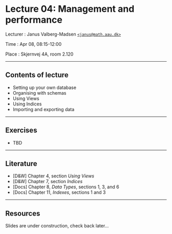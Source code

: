# Lecture 04: Management and performance

Lecturer
: Janus Valberg-Madsen [`<janus@math.aau.dk>`](mailto:janus@math.aau.dk)

Time
: Apr 08, 08:15-12:00

Place
: Skjernvej 4A, room 2.120

---

## Contents of lecture

- Setting up your own database
- Organising with schemas
- Using Views
- Using Indices
- Importing and exporting data

---

## Exercises

- TBD

---

## Literature

- [D&W] Chapter 4, section _Using Views_
- [D&W] Chapter 7, section _Indices_
- [Docs] Chapter 8, _Data Types_, sections 1, 3, and 6
- [Docs] Chapter 11, _Indexes_, sections 1 and 3

---

## Resources

Slides are under construction, check back later...
